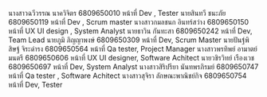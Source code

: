 นางสาวฉวีวรรณ นาควิจิตร 6809650010 หน้าที่ Dev , Tester
นายสินทวี ชนะภัย 6809650119 หน้าที่ Dev , Scrum master
นางสาวกมลชนก อินทร์สว่าง 6809650150 หน้าที่ UX UI design , System Analyst
นายธาวิน กันทะสา 6809650242 หน้าที่  Dev, Team Lead
นายภูมิ ภิญญาพงษ์ 6809650309 หน้าที่ Dev, Scrum Master 
นายปันฐ์พิสิษฐ์ จิระดำรง 6809650564 หน้าที่ Qa tester, Project Manager
นางสาวพรทิพย์ อามาตย์มนตรี 6809650606 หน้าที่ UX UI designer, Software Achitect
นายวชิรวิทย์ เรืองเวช 6809650697 หน้าที่ Dev, System Analyst
นางสาวสิริปรียา นันทพรภิรมย์ 6809650747 หน้าที่ Qa tester , Software Achitect
นางสาวสุจิรา ลักษณะพาณิชย์กิจ 6809650754 หน้าที่ Dev, Tester
